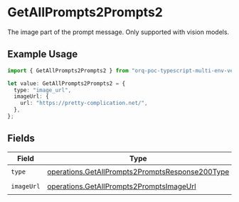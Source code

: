# GetAllPrompts2Prompts2

The image part of the prompt message. Only supported with vision models.

## Example Usage

```typescript
import { GetAllPrompts2Prompts2 } from "orq-poc-typescript-multi-env-version/models/operations";

let value: GetAllPrompts2Prompts2 = {
  type: "image_url",
  imageUrl: {
    url: "https://pretty-complication.net/",
  },
};
```

## Fields

| Field                                                                                                              | Type                                                                                                               | Required                                                                                                           | Description                                                                                                        |
| ------------------------------------------------------------------------------------------------------------------ | ------------------------------------------------------------------------------------------------------------------ | ------------------------------------------------------------------------------------------------------------------ | ------------------------------------------------------------------------------------------------------------------ |
| `type`                                                                                                             | [operations.GetAllPrompts2PromptsResponse200Type](../../models/operations/getallprompts2promptsresponse200type.md) | :heavy_check_mark:                                                                                                 | N/A                                                                                                                |
| `imageUrl`                                                                                                         | [operations.GetAllPrompts2PromptsImageUrl](../../models/operations/getallprompts2promptsimageurl.md)               | :heavy_check_mark:                                                                                                 | N/A                                                                                                                |